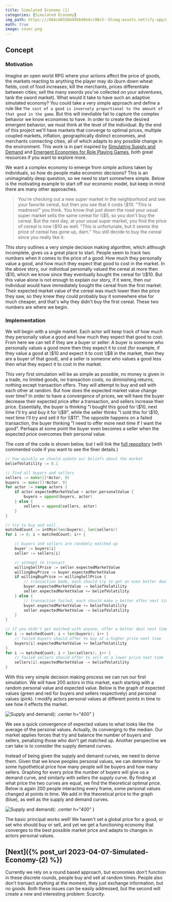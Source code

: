 ```yaml
---
title: Simulated Economy (1)
categories: [Simulated Economy]
img_path: https:///684cd055bb4956d0e4cc98c5--bloag-assets.netlify.app/gifs/SimulatedEconomy/1
math: true
image: cover.png
---
```


## Concept
### Motivation
Imagine an open world RPG where your actions affect the price of goods, the markets reacting to anything the player may do (burn down wheat fields, cost of food increases; kill the merchants, prices differentiate between cities; sell the many swords you've collected on your adventures, tank the sword market). What would it take to have such an adaptive simulated economy? You could take a very simple approach and define a rule like `The cost of a good is inversely proportional to the amount of that good in the game`. But this will inevitable fail to capture the complex behavior we know economies to have. In order to create the desired emergent behavior, we must think at the level of the individual. By the end of this project we'll have markets that converge to optimal prices, multiple coupled markets, inflation, geographically distinct economies, and merchants connecting cities, all of which adapts to any possible change in the environment. This work is in part inspired by [Simulating Supply and Demand](https://www.youtube.com/watch?v=PNtKXWNKGN8&pp=ygUbc2ltdWxhdGluZyBzdXBseSBhbmQgZGVtYW5k) and [Emergent Economies for Role Playing Games](https://ianparberry.com/pubs/econ.pdf), both great resources if you want to explore more.

We want a complex economy to emerge from simple actions taken by individuals, so how do people make economic decisions? This is an unimaginably deep question, so we need to start somewhere simple. Below is the motivating example to start off our economic model, but keep in mind there are many other approaches.

> You're checking out a new super market in the neighborhood and see your favorite cereal, but then you see that it costs \\$10. "This is madness!" you think. You know that just down the road your usual super market sells the same cereal for \\$5, so you don't buy the cereal. But the next day, at your usual super market, you find the price of cereal is now \\$10 as well. "This is unfortunate, but it seems the price of cereal has gone up, darn." You still decide to buy the cereal since you really like it.

This story outlines a very simple decision making algorithm, which although incomplete, gives us a great place to start. People seem to track two numbers when it comes to the price of a good: How much they personally value a good, and how much they expect that good to cost in the market. In the above story, our individual personally valued the cereal at more then \\$10, which we know since they eventually bought the cereal for \\$10. But this value alone is not enough to explain our story, if it were, then our individual would have immediately bought the cereal from the first market. Their expected market value of the cereal was much lower then the price they saw, so they knew they could probably buy it somewhere else for much cheaper, and that's why they didn't buy the first cereal. These two numbers are where we begin.

### Implementation
We will begin with a single market. Each actor will keep track of how much they personally value a good and how much they expect that good to cost. From here we can tell if they are a buyer or seller: A buyer is someone who personally values a good more then they expect it to cost (for example, if they value a good at \\$10 and expect it to cost \\$8 in the market, then they are a buyer of that good), and a seller is someone who values a good less then what they expect it to cost in the market.

This very first simulation will be as simple as possible, no money is given in a trade, no limited goods, no transaction costs, no diminishing returns, nothing except transaction offers. They will attempt to buy and sell with each other at random. But how does the expected market value change over time? In order to have a convergence of prices, we will have the buyer decrease their expected price after a transaction, and sellers increase their price. Essentially, the buyer is thinking "I bought this good for \\$10, next time I'll try and buy it for \\$9", while the seller thinks "I sold this for \\$10, next time I'll try and sell it for \\$11". The opposite happens on a failed transaction, the buyer thinking "I need to offer more next time if I want the good". Perhaps at some point the buyer even becomes a seller when the expected price overcomes their personal value.

The core of the code is shown below, but I will link the [full repository](https://github.com/JasonFantl/Simulated-Economy-Tutorial/tree/master/1) (with commented code if you want to see the finer details.)

```go
// how quickly we should update our beliefs about the market
beliefVolatility := 0.1

// find all buyers and sellers
sellers := make([]*Actor, 0)
buyers := make([]*Actor, 0)
for actor := range actors {
	if actor.expectedMarketValue < actor.personalValue {
		buyers = append(buyers, actor)
	} else {
		sellers = append(sellers, actor)
	}
}

// try to buy and sell
matchedCount := intMin(len(buyers), len(sellers))
for i := 0; i < matchedCount; i++ {

	// buyers and sellers are randomly matched up
	buyer := buyers[i]
	seller := sellers[i]

	// attempt to transact
	willingSellPrice := seller.expectedMarketValue
	willingBuyPrice := buyer.expectedMarketValue
	if willingBuyPrice >= willingSellPrice {
		// transaction made, each should try to get an even better deal next time
		buyer.expectedMarketValue -= beliefVolatility
		seller.expectedMarketValue += beliefVolatility
	} else {
		// transaction failed, each should make a better offer next time
		buyer.expectedMarketValue += beliefVolatility
		seller.expectedMarketValue -= beliefVolatility
	}
}

// if you didn't get matched with anyone, offer a better deal next time
for i := matchedCount; i < len(buyers); i++ {
	// failed buyers should offer to buy at a higher price next time
	buyers[i].expectedMarketValue += beliefVolatility
}
for i := matchedCount; i < len(sellers); i++ {
	// failed sellers should offer to sell at a lower price next time
	sellers[i].expectedMarketValue -= beliefVolatility
}
```

With this very simple decision making process we can run our first simulation. We will have 200 actors in this market, each starting with a random personal value and expected value. Below is the graph of expected values (green and red for buyers and sellers respectively) and personal values (pink). I modify actors personal values at different points in time to see how it effects the market.

![Supply and demand](supply_demand.gif){: .center h="400" }

We see a quick convergence of expected values to what looks like the average of the personal values. Actually, its converging to the median. Our market applies forces that try and balance the number of buyers and sellers, penalizing those who don't get matched up. Another perspective we can take is to consider the supply demand curves.

Instead of being given the supply and demand curves, we need to derive them. Given that we know peoples personal values, we can determine for some hypothetical price how many people will be buyers and how many sellers. Graphing for every price the number of buyers will give us a demand curve, and similarly with sellers the supply curve. By finding at what price the two curves are equal, we find the theoretical optimal price. Below is again 200 people interacting every frame, some personal values changed at points in time. We add in the theoretical price to the graph (blue), as well as the supply and demand curves. 

![Supply and demand](equilibrium.gif){: .center h="400" }

The basic principal works well! We haven't set a global price for a good, or set who should buy or sell, and yet we get a functioning economy that converges to the best possible market price and adapts to changes in actors personal values.

## [Next]({% post_url 2023-04-07-Simulated-Economy-(2) %})
Currently we rely on a round based approach, but economies don't function in these discrete rounds, people buy and sell at random times. People also don't transact anything at the moment, they just exchange information, but no goods. Both these issues can be easily addressed, but the second will create a new and interesting problem: Scarcity.
